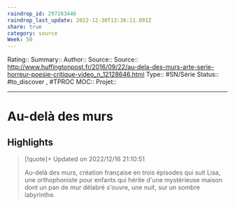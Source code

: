 ```yaml
---
raindrop_id: 297263446
raindrop_last_update: 2022-12-30T13:36:11.091Z
share: true
category: source
Week: 50
---
```


Rating::
Summary:: 
Author::
Source:: 
Source:: http://www.huffingtonpost.fr/2016/09/22/au-dela-des-murs-arte-serie-horreur-poesie-critique-video_n_12128646.html
Type:: #SN/Série 
Status:: #to_discover , #TPROC
MOC::
Projet:: 


---
# Au-delà des murs



## Highlights

> [!quote]+ Updated on 2022/12/16 21:10:51
>
> Au-delà des murs, création française en trois épisodes qui suit Lisa, une orthophoniste pour enfants qui hérite d'une mystérieuse maison dont un pan de mur délabré s'ouvre, une nuit, sur un sombre labyrinthe.
